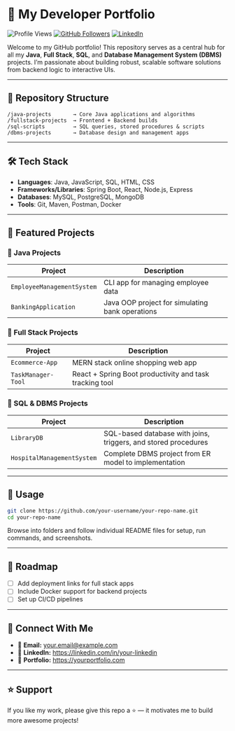 # 🚀 My Developer Portfolio

![Profile Views](https://komarev.com/ghpvc/?username=your-username&label=Profile%20views&color=0e75b6&style=flat)
[![GitHub Followers](https://img.shields.io/github/followers/your-username?label=Follow&style=social)](https://github.com/your-username)
[![LinkedIn](https://img.shields.io/badge/LinkedIn-blue?logo=linkedin&style=social)](https://linkedin.com/in/your-linkedin)

Welcome to my GitHub portfolio! This repository serves as a central hub for all my **Java**, **Full Stack**, **SQL**, and **Database Management System (DBMS)** projects. I’m passionate about building robust, scalable software solutions from backend logic to interactive UIs.

---

## 📂 Repository Structure

```
/java-projects       → Core Java applications and algorithms  
/fullstack-projects  → Frontend + Backend builds  
/sql-scripts         → SQL queries, stored procedures & scripts  
/dbms-projects       → Database design and management apps  
```

---

## 🛠️ Tech Stack

- **Languages**: Java, JavaScript, SQL, HTML, CSS  
- **Frameworks/Libraries**: Spring Boot, React, Node.js, Express  
- **Databases**: MySQL, PostgreSQL, MongoDB  
- **Tools**: Git, Maven, Postman, Docker  

---

## 📘 Featured Projects

### 🔸 Java Projects
| Project                     | Description                                    |
|----------------------------|------------------------------------------------|
| `EmployeeManagementSystem` | CLI app for managing employee data             |
| `BankingApplication`       | Java OOP project for simulating bank operations|

### 🔸 Full Stack Projects
| Project            | Description                                              |
|-------------------|----------------------------------------------------------|
| `Ecommerce-App`    | MERN stack online shopping web app                       |
| `TaskManager-Tool` | React + Spring Boot productivity and task tracking tool  |

### 🔸 SQL & DBMS Projects
| Project                        | Description                                                    |
|--------------------------------|----------------------------------------------------------------|
| `LibraryDB`                    | SQL-based database with joins, triggers, and stored procedures |
| `HospitalManagementSystem`     | Complete DBMS project from ER model to implementation          |

---

## 📌 Usage

```bash
git clone https://github.com/your-username/your-repo-name.git
cd your-repo-name
```

Browse into folders and follow individual README files for setup, run commands, and screenshots.

---

## 🧭 Roadmap

- [ ] Add deployment links for full stack apps  
- [ ] Include Docker support for backend projects  
- [ ] Set up CI/CD pipelines  

---

## 🤝 Connect With Me

- 📧 **Email:** your.email@example.com  
- 🔗 **LinkedIn:** https://linkedin.com/in/your-linkedin  
- 💼 **Portfolio:** https://yourportfolio.com  

---

## ⭐ Support

If you like my work, please give this repo a ⭐ — it motivates me to build more awesome projects!
